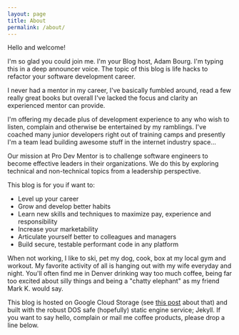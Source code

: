 ```yaml
---
layout: page
title: About
permalink: /about/
---
```


Hello and welcome!

I'm so glad you could join me. I'm your Blog host, Adam Bourg. I'm typing this in a deep announcer voice. The topic of this blog is life hacks to refactor your software development career.

I never had a mentor in my career, I've basically fumbled around, read a few really great books but overall I've lacked the focus and clarity an experienced mentor can provide.

I'm offering my decade plus of development experience to any who wish to listen, complain and otherwise be entertained by my ramblings. I've coached many junior developers right out of training camps and presently I'm a team lead building awesome stuff in the internet industry space...

Our mission at Pro Dev Mentor is to challenge software engineers to become effective leaders in their organizations. We do this by exploring technical and non-technical topics from a leadership perspective.

This blog is for you if want to:

* Level up your career
* Grow and develop better habits
* Learn new skills and techniques to maximize pay, experience and responsibility
* Increase your marketability
* Articulate yourself better to colleagues and managers
* Build secure, testable performant code in any platform

When not working, I like to ski, pet my dog, cook, box at my local gym and workout. My favorite activity of all is hanging out with my wife everyday and night. You'll often find me in Denver drinking way too much coffee, being far too excited about silly things and being a "chatty elephant" as my friend Mark K. would  say.

This blog is hosted on Google Cloud Storage (see <a href="https://little418.com/2015/07/jekyll-google-cloud-storage.html" target="_blank">this post</a> about that) and built with the robust DOS safe (hopefully) static engine service; Jekyll. If you want to say hello, complain or mail me coffee products, please drop a line below.
